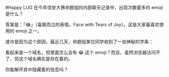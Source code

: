 #Happy LUG
在今年信安大赛命题组的内部聊天记录中，出现次数最多的 emoji 是什么？

答案是：「😂」（喜极而泣的表情，Face with Tears of Joy）。这是大家最喜欢使用的 emoji 之一。

或许是因为这个原因，最近几天，命题组某位同学收到了一张神秘的字条：



看起来是一个域名，但里面怎么会有 😂 这个 emoji？而且，虽然浏览器访问不了，但这个域名确实是存在着的。

你能解开其中隐藏着的信息吗？